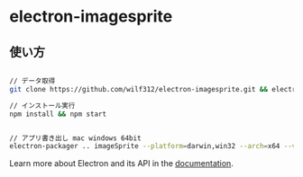 # electron-imagesprite

## 使い方

```bash

// データ取得
git clone https://github.com/wilf312/electron-imagesprite.git && electron-imagesprite

// インストール実行
npm install && npm start


// アプリ書き出し mac windows 64bit
electron-packager .. imageSprite --platform=darwin,win32 --arch=x64 --version=1.2.5
```


Learn more about Electron and its API in the [documentation](http://electron.atom.io/docs/latest).

